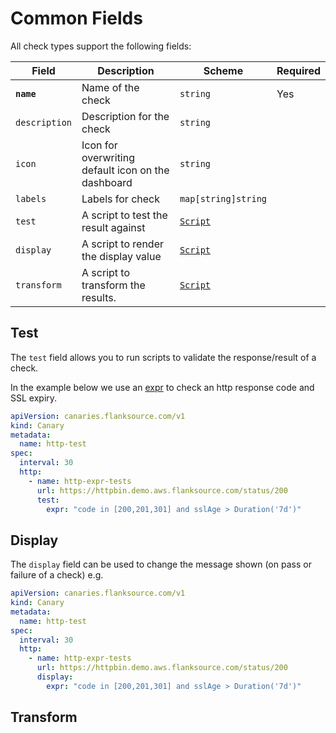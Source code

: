 # Common Fields

All check types support the following fields:

| Field         | Description                                        | Scheme                            | Required |
| ------------- | -------------------------------------------------- | --------------------------------- | -------- |
| **`name`**    | Name of the check                                  | `string`                          | Yes      |
| `description` | Description for the check                          | `string`                          |          |
| `icon`        | Icon for overwriting default icon on the dashboard | `string`                          |          |
| `labels`      | Labels for check                                   | `map[string]string`               |          |
| `test`        | A script to test the result against                | [`Script`](../concepts/scripting) |          |
| `display`     | A script to render the display value               | [`Script`](../concepts/scripting) |          |
| `transform`   | A script to transform the results.                 | [`Script`](../concepts/scripting) |          |

## Test

The `test` field allows you to run scripts to validate the response/result of a check.

In the example below we use an [expr](scripting/expr) to check an http response code and SSL expiry.

```yaml title="http-expr.yaml"
apiVersion: canaries.flanksource.com/v1
kind: Canary
metadata:
  name: http-test
spec:
  interval: 30
  http:
    - name: http-expr-tests
      url: https://httpbin.demo.aws.flanksource.com/status/200
      test:
        expr: "code in [200,201,301] and sslAge > Duration('7d')"
```

## Display

The `display` field can be used to change the message shown (on pass or failure of a check) e.g. 

```yaml
apiVersion: canaries.flanksource.com/v1
kind: Canary
metadata:
  name: http-test
spec:
  interval: 30
  http:
    - name: http-expr-tests
      url: https://httpbin.demo.aws.flanksource.com/status/200
      display:
        expr: "code in [200,201,301] and sslAge > Duration('7d')"
```





## Transform

